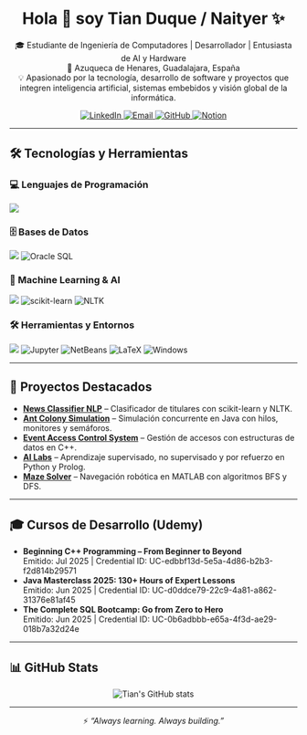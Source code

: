 <h1 align="center">Hola 👋 soy Tian Duque / Naityer ✨</h1>

<!-- ===== BLOQUE DE PRESENTACIÓN ===== -->

<p align="center">
🎓 Estudiante de Ingeniería de Computadores | Desarrollador | Entusiasta de AI y Hardware <br>
📍 Azuqueca de Henares, Guadalajara, España <br>
💡 Apasionado por la tecnología, desarrollo de software y proyectos que integren inteligencia artificial, sistemas embebidos y visión global de la informática.
</p>

<p align="center">
  <a href="https://linkedin.com/in/tian-duque-rey-859388261" target="blank">
    <img src="https://img.shields.io/badge/LinkedIn-0077B5?style=for-the-badge&logo=linkedin&logoColor=white" alt="LinkedIn"/>
  </a>
  <a href="mailto:tianduque.tech@gmail.com" target="blank">
    <img src="https://img.shields.io/badge/Gmail-D14836?style=for-the-badge&logo=gmail&logoColor=white" alt="Email"/>
  </a>
  <a href="https://github.com/Naityer" target="blank">
    <img src="https://img.shields.io/badge/GitHub-100000?style=for-the-badge&logo=github&logoColor=white" alt="GitHub"/>
  </a>
  <a href="[https://naityer.notion.site](https://naityer.notion.site/Knowledge-Wiki-DEV-WorkOut-01c21f16a51046b6a354562a7e210a86?source=copy_link)" target="blank">
    <img src="https://img.shields.io/badge/Notion-000000?style=for-the-badge&logo=notion&logoColor=white" alt="Notion"/>
  </a>
</p>

---

<!-- ===== BLOQUE DE TECNOLOGÍAS ===== -->

<h2>🛠️ Tecnologías y Herramientas</h2>

<h3>💻 Lenguajes de Programación</h3>
<p align="left">
  <img src="https://skillicons.dev/icons?i=c,cpp,java,python,js,html,css" />
</p>

<h3>🗄️ Bases de Datos</h3>
<p align="left">
  <img src="https://skillicons.dev/icons?i=postgres,mysql" />
  <img src="https://img.shields.io/badge/OracleSQL-F80000?style=for-the-badge&logo=oracle&logoColor=white" alt="Oracle SQL"/>
</p>

<h3>🔬 Machine Learning & AI</h3>
<p align="left">
  <img src="https://skillicons.dev/icons?i=tensorflow,pytorch" />
  <img src="https://img.shields.io/badge/scikit--learn-F7931E?style=for-the-badge&logo=scikit-learn&logoColor=white" alt="scikit-learn"/>
  <img src="https://img.shields.io/badge/NLTK-85BE50?style=for-the-badge" alt="NLTK"/>
</p>

<h3>🛠️ Herramientas y Entornos</h3>
<p align="left">
  <img src="https://skillicons.dev/icons?i=git,github,vscode,bash,linux" />
  <img src="https://img.shields.io/badge/Jupyter-F37626?style=for-the-badge&logo=jupyter&logoColor=white" alt="Jupyter"/>
  <img src="https://img.shields.io/badge/NetBeans-1B6AC6?style=for-the-badge&logo=apache-netbeans-ide&logoColor=white" alt="NetBeans"/>
  <img src="https://img.shields.io/badge/LaTeX-008080?style=for-the-badge&logo=latex&logoColor=white" alt="LaTeX"/>
  <img src="https://img.shields.io/badge/Windows-0078D6?style=for-the-badge&logo=windows&logoColor=white" alt="Windows"/>
</p>

---

<!-- ===== BLOQUE DE PROYECTOS ===== -->

<h2>🚀 Proyectos Destacados</h2>

<ul>
  <li>
    <b><a href="https://github.com/Naityer/NewsClassifierNLP">News Classifier NLP</a></b> – Clasificador de titulares con scikit-learn y NLTK.
  </li>
  <li>
    <b><a href="https://github.com/Naityer/JavaHormigas">Ant Colony Simulation</a></b> – Simulación concurrente en Java con hilos, monitores y semáforos.
  </li>
  <li>
    <b><a href="https://github.com/Naityer/ControlAcceso_EVTDeportivo">Event Access Control System</a></b> – Gestión de accesos con estructuras de datos en C++.
  </li>
  <li>
    <b><a href="https://github.com/Naityer/AI-Labs-TianDuque">AI Labs</a></b> – Aprendizaje supervisado, no supervisado y por refuerzo en Python y Prolog.
  </li>
  <li>
    <b><a href="https://github.com/Naityer/PyC_Laberinto_PLF">Maze Solver</a></b> – Navegación robótica en MATLAB con algoritmos BFS y DFS.
  </li>
</ul>

---

<!-- ===== BLOQUE DE CURSOS Y CERTIFICACIONES ===== -->

<h2>🎓 Cursos de Desarrollo (Udemy)</h2>

<ul>
  <li>
    <b>Beginning C++ Programming – From Beginner to Beyond</b><br>
    Emitido: Jul 2025 | Credential ID: UC-edbbf13d-5e5a-4d86-b2b3-f2d814b29571
  </li>
  <li>
    <b>Java Masterclass 2025: 130+ Hours of Expert Lessons</b><br>
    Emitido: Jun 2025 | Credential ID: UC-d0ddce79-22c9-4a81-a862-31376e81af45
  </li>
  <li>
    <b>The Complete SQL Bootcamp: Go from Zero to Hero</b><br>
    Emitido: Jun 2025 | Credential ID: UC-0b6adbbb-e65a-4f3d-ae29-018b7a32d24e
  </li>
</ul>

---

<!-- ===== BLOQUE DE ESTADÍSTICAS ===== -->

<h2>📊 GitHub Stats</h2>

<p align="center">
  <img src="https://github-readme-stats.vercel.app/api?username=Naityer&show_icons=true&theme=radical" alt="Tian's GitHub stats" />
</p>

---

<p align="center">⚡️ <i>“Always learning. Always building.”</i></p>
